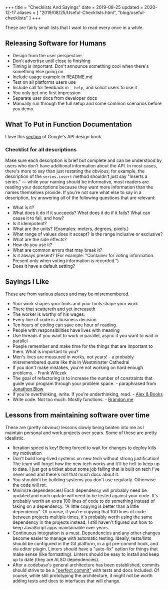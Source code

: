 +++
title = "Checklists And Sayings"
date = 2019-08-25
updated = 2020-12-17
aliases = [ "2019/08/25/Useful-Checklists.html", "blog/useful-checklists" ]
+++

These are fairly small lists that I want to read every once in a while.

## Releasing Software for Humans

- Design from the user perspective
- Don't advertise until close to finishing
- Timing is important. Don't announce something cool when there's something else going on
- Include usage example in README.md
- Test on all platforms users use
- Include call for feedback in `--help`, and solicit users to use it
- You only get one first impression
- Separate user docs from developer docs
- Manually run through the full setup and some common scenarios before you demo.

## What To Put in Function Documentation

I love this [section](https://cloud.google.com/apis/design/documentation#checklist) of Google's API design book.

### Checklist for all descriptions

Make sure each description is brief but complete and can be understood by users
who don't have additional information about the API. In most cases, there's
more to say than just restating the obvious; for example, the description of
the `series.insert` method shouldn't just say "Inserts a series." — while your
naming should be informative, most readers are reading your descriptions
because they want more information than the names themselves provide. If you're
not sure what else to say in a description, try answering all of the following
questions that are relevant:

- What is it?
- What does it do if it succeeds? What does it do if it fails? What can cause it to fail, and how?
- Is it idempotent?
- What are the units? (Examples: meters, degrees, pixels.)
- What range of values does it accept? Is the range inclusive or exclusive?
- What are the side effects?
- How do you use it?
- What are common errors that may break it?
- Is it always present? (For example: "Container for voting information. Present only when voting information is recorded.")
- Does it have a default setting?

## Sayings I Like

These are from various places and may be misremembered.

- Your work shapes your tools and your tools shape your work
- There that scattereth and yet increaseth
- The worker is worthy of his wages.
- Every line of code is a business decision
- Ten hours of coding can save one hour of reading.
- People with responsibilities have lives with meaning
- Use threads if you want to work in parallel, async if you want to wait in parallel
- Poeple remember and make time for the things that are important to them. What is important to you?
- Men's lives are measured in works, not years! - a probably misremembered quote like this in Westminster Cathedral
- If you don't make mistakes, you're not working on hard enough problems. - Frank Wilczek
- The goal of refactoring is to increase the number of constraints that guide your program through your problem space. - paraphrased from [Jonathon Blow](https://www.youtube.com/watch?v=2J-HIh3kXCQ)
- If you’re overthinking, write. If you’re underthinking, read. - [Alex & Books](https://twitter.com/alexandbooks_/status/1446883211393503232?lang=en)
- Write code. Not too much. Mostly functions. - [Brandon.me](https://www.brandons.me/blog/write-code-not-too-much-mostly-functions)

## Lessons from maintaining software over time

These are (pretty obvious) lessons slowly being beaten into me as I maintain personal and work projects over years. Some of these are pretty idealistic.

- Iteration speed is key! Being forced to wait for changes to deploy kills my motivation
- Don't build long-lived systems on new tech without strong justification! The team will forget how the new tech works and it'll be hell to keep up to date. I just got a ticket about some job failing that is built on tech I've never used and there's not that much docs about it.
- You shouldn't be building systems you don't use regularly. Otherwise the code will rot.
- Minimize dependencies! Each dependency will probably need be updated and each update will need to be tested against your code. It's probably worth an extra 100 lines of code to do something instead of taking on a dependency. "A little copying is better than a little dependency". Of course, if you're copying that 100 lines of code between projects multiple times, it's probably worth using the same dependency in the projects instead. I still haven't figured out how to keep JavaScript apps maintainable over years.
- Continuous Integration is a must. Dependencies and any other changes become easier to manage with automatic testing. Ideally, tests/lints should be configured in the Git platform, in a git pre-commit hook, and via editor plugin. Linters should have a "auto-fix" option for things that make sense (like formatting). Linters should be easy to install and keep up to date (they are ALSO dependencies).
- After a codebase's general architecture has been established, commits should strive to be a ["perfect commit"](https://simonwillison.net/2022/Oct/29/the-perfect-commit/) with tests and docs included. Of course, while still prototyping the architecture, it might not be worth adding tests and docs to interfaces that will change.

